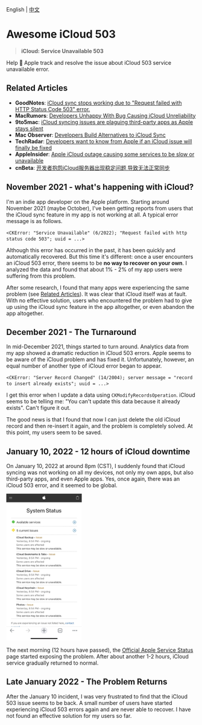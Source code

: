 English | [中文](https://github.com/gongzhang/awesome-icloud-503/blob/main/README.zh-Hans.md)

# Awesome iCloud 503

> __iCloud: Service Unavailable 503__

Help 🍎 Apple track and resolve the issue about iCloud 503 service unavailable error.

## Related Articles

- __GoodNotes__: [iCloud sync stops working due to "Request failed with HTTP Status Code 503" error.](https://support.goodnotes.com/hc/en-us/articles/4410195261327-iCloud-sync-stops-working-due-to-Request-failed-with-HTTP-Status-Code-503-error-)
- __MacRumors__: [Developers Unhappy With Bug Causing iCloud Unreliability](https://www.macrumors.com/2022/01/24/developers-icloud-unreliability-bug/)
- __9to5mac__: [iCloud syncing issues are plaguing third-party apps as Apple stays silent](https://9to5mac.com/2022/01/24/icloud-syncing-issues-are-plaguing-third-party-apps-as-apple-stays-silent/)
- __Mac Observer__: [Developers Build Alternatives to iCloud Sync](https://www.macobserver.com/news/developers-build-alternatives-to-icloud-sync/)
- __TechRadar__: [Developers want to know from Apple if an iCloud issue will finally be fixed](https://www.techradar.com/news/developers-want-to-know-from-apple-if-an-icloud-issue-will-finally-be-fixed)
- __AppleInsider__: [Apple iCloud outage causing some services to be slow or unavailable](https://appleinsider.com/articles/22/01/26/apple-icloud-outage-causing-some-services-to-be-slow-or-unavailable)
- __cnBeta__: [开发者抱怨iCloud服务器出现稳定问题 导致无法正常同步](https://www.cnbeta.com/articles/tech/1229847.htm)

## November 2021 - what's happening with iCloud?

I'm an indie app developer on the Apple platform. Starting around November 2021 (maybe October), I've been getting reports from users that the iCloud sync feature in my app is not working at all. A typical error message is as follows.

```
<CKError: "Service Unavailable" (6/2022); "Request failed with http status code 503"; uuid = ...>
```

Although this error has occurred in the past, it has been quickly and automatically recovered. But this time it's different: once a user encounters an iCloud 503 error, there seems to be __no way to recover on your own__. I analyzed the data and found that about 1% - 2% of my app users were suffering from this problem.

After some research, I found that many apps were experiencing the same problem (see [Related Articles](#related-articles])). It was clear that iCloud itself was at fault. With no effective solution, users who encountered the problem had to give up using the iCloud sync feature in the app altogether, or even abandon the app altogether.

## December 2021 - The Turnaround

In mid-December 2021, things started to turn around. Analytics data from my app showed a dramatic reduction in iCloud 503 errors. Apple seems to be aware of the iCloud problem and has fixed it. Unfortunately, however, an equal number of another type of iCloud error began to appear.

```
<CKError: "Server Record Changed" (14/2004); server message = "record to insert already exists"; uuid = ...>
```

I get this error when I update a data using `CKModifyRecordsOperation`. iCloud seems to be telling me: "You can't update this data because it already exists". Can't figure it out.

The good news is that I found that now I can just delete the old iCloud record and then re-insert it again, and the problem is completely solved. At this point, my users seem to be saved.

## January 10, 2022 - 12 hours of iCloud downtime

On January 10, 2022 at around 8pm (CST), I suddenly found that iCloud syncing was not working on all my devices, not only my own apps, but also third-party apps, and even Apple apps. Yes, once again, there was an iCloud 503 error, and it seemed to be global.

<img src="images/AppleSystemStatus.jpeg" width="200">

The next morning (12 hours have passed), the [Official Apple Service Status](https://www.apple.com/support/systemstatus/) page started exposing the problem. After about another 1-2 hours, iCloud service gradually returned to normal.

## Late January 2022 - The Problem Returns

After the January 10 incident, I was very frustrated to find that the iCloud 503 issue seems to be back. A small number of users have started experiencing iCloud 503 errors again and are never able to recover. I have not found an effective solution for my users so far.
